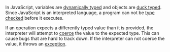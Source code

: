 In JavaScript, variables are [dynamically typed](http://en.wikipedia.org/wiki/Type_system#Dynamic_type-checking_and_runtime_type_information)
and objects are [duck typed](http://en.wikipedia.org/wiki/Duck_typing). Since
JavaScript is an interpreted language, a program can not be
[type checked](http://en.wikipedia.org/wiki/Type_safety) before it executes.

If an operation expects a differently typed value than it is provided,
the interpreter will attempt to [coerce](http://en.wikipedia.org/wiki/Type_conversion)
the value to the expected type. This can cause bugs that are hard to track down.
If the interpreter can not coerce the value, it throws an [exception](#exceptions).
